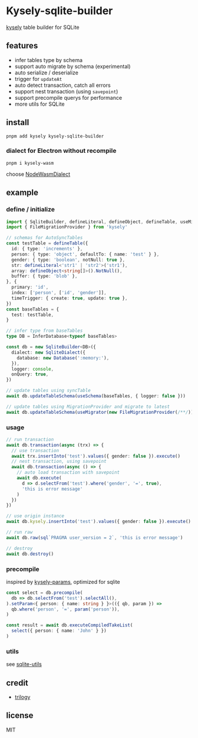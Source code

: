 # Kysely-sqlite-builder

[kysely](https://github.com/kysely-org/kysely) table builder for SQLite

## features

- infer tables type by schema
- support auto migrate by schema (experimental)
- auto serialize / deserialize
- trigger for `updateAt`
- auto detect transaction, catch all errors
- support nest transaction (using `savepoint`)
- support precompile querys for performance
- more utils for SQLite

## install

```shell
pnpm add kysely kysely-sqlite-builder
```

### dialect for Electron without recompile

```shell
pnpm i kysely-wasm
```

choose [NodeWasmDialect](../dialect-wasm/README.md#nodewasmdialect)

## example

### define / initialize

```ts
import { SqliteBuilder, defineLiteral, defineObject, defineTable, useMigrator, useSchema } from 'kysely-sqlite-builder'
import { FileMigrationProvider } from 'kysely'

// schemas for AutoSyncTables
const testTable = defineTable({
  id: { type: 'increments' },
  person: { type: 'object', defaultTo: { name: 'test' } },
  gender: { type: 'boolean', notNull: true },
  str: defineLiteral<'str1' | 'str2'>('str1'),
  array: defineObject<string[]>().NotNull(),
  buffer: { type: 'blob' },
}, {
  primary: 'id',
  index: ['person', ['id', 'gender']],
  timeTrigger: { create: true, update: true },
})
const baseTables = {
  test: testTable,
}

// infer type from baseTables
type DB = InferDatabase<typeof baseTables>

const db = new SqliteBuilder<DB>({
  dialect: new SqliteDialect({
    database: new Database(':memory:'),
  }),
  logger: console,
  onQuery: true,
})

// update tables using syncTable
await db.updateTableSchema(useSchema(baseTables, { logger: false }))

// update tables using MigrationProvider and migrate to latest
await db.updateTableSchema(useMigrator(new FileMigrationProvider(/**/)))
```

### usage

```ts
// run transaction
await db.transaction(async (trx) => {
  // use transaction
  await trx.insertInto('test').values({ gender: false }).execute()
  // nest transaction, using savepoint
  await db.transaction(async () => {
    // auto load transaction with savepoint
    await db.execute(
      d => d.selectFrom('test').where('gender', '=', true),
      'this is error message'
    )
  })
})

// use origin instance
await db.kysely.insertInto('test').values({ gender: false }).execute()

// run raw
await db.raw(sql`PRAGMA user_version = 2`, 'this is error message')

// destroy
await db.destroy()
```

### precompile

inspired by [kysely-params](https://github.com/jtlapp/kysely-params), optimized for sqlite

```ts
const select = db.precompile(
  db => db.selectFrom('test').selectAll(),
).setParam<{ person: { name: string } }>(({ qb, param }) =>
  qb.where('person', '=', param('person')),
)

const result = await db.executeCompiledTakeList(
  select({ person: { name: 'John' } })
)
```

### utils

see [sqlite-utils](../sqlite-utils/)

## credit

- [trilogy](https://github.com/haltcase/trilogy)

## license
MIT